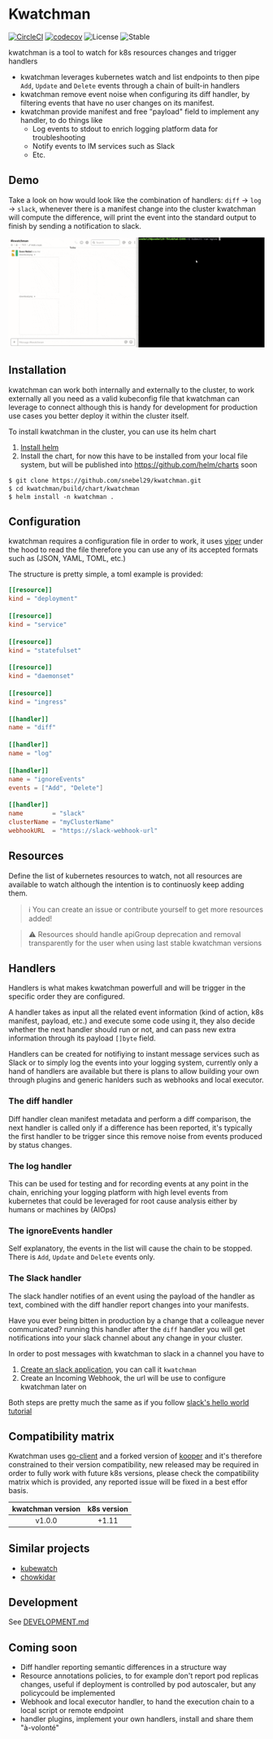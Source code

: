 # Kwatchman

[![CircleCI](https://circleci.com/gh/snebel29/kwatchman.svg?style=svg)](https://circleci.com/gh/snebel29/kwatchman)
[![codecov](https://codecov.io/gh/snebel29/kwatchman/branch/master/graph/badge.svg)](https://codecov.io/gh/snebel29/kwatchman)
![License](https://img.shields.io/github/license/snebel29/kwatchman.svg)
![Stable](https://img.shields.io/github/tag/snebel29/kwatchman.svg)

kwatchman is a tool to watch for k8s resources changes and trigger handlers

 - kwatchman leverages kubernetes watch and list endpoints to then pipe `Add`, `Update` and `Delete` events through a chain of built-in handlers
 - kwatchman remove event noise when configuring its diff handler, by filtering events that have no user changes on its manifest.
 - kwatchman provide manifest and free "payload" field to implement any handler, to do things like
    - Log events to stdout to enrich logging platform data for troubleshooting
    - Notify events to IM services such as Slack
    - Etc.

## Demo
Take a look on how would look like the combination of handlers: `diff` -> `log` -> `slack`, whenever there is a manifest change into the cluster kwatchman will compute the difference, will print the event into the standard output to finish by sending a notification to slack.

  ![](img/demo.gif)

## Installation
kwatchman can work both internally and externally to the cluster, to work externally all you need as a valid kubeconfig file that kwatchman can leverage to connect although this is handy for development for production use cases you better deploy it within the cluster itself.

To install kwatchman in the cluster, you can use its helm chart

1. [Install helm](https://helm.sh/docs/using_helm/)
2. Install the chart, for now this have to be installed from your local file system, but will be published into https://github.com/helm/charts soon
```
$ git clone https://github.com/snebel29/kwatchman.git
$ cd kwatchman/build/chart/kwatchman
$ helm install -n kwatchman .
```

## Configuration
kwatchman requires a configuration file in order to work, it uses [viper](https://github.com/spf13/viper) under the hood to read the file therefore you can use any of its accepted formats such as (JSON, YAML, TOML, etc.)

The structure is pretty simple, a toml example is provided:

```toml
[[resource]]
kind = "deployment"

[[resource]]
kind = "service"

[[resource]]
kind = "statefulset"

[[resource]]
kind = "daemonset"

[[resource]]
kind = "ingress"

[[handler]]
name = "diff"

[[handler]]
name = "log"

[[handler]]
name = "ignoreEvents"
events = ["Add", "Delete"]

[[handler]]
name        = "slack"
clusterName = "myClusterName"
webhookURL  = "https://slack-webhook-url"
```

## Resources
Define the list of kubernetes resources to watch, not all resources are available to watch although the intention is to continuosly keep adding them.

> :information_source: You can create an issue or contribute yourself to get more resources added!

> :warning: Resources should handle apiGroup deprecation and removal transparently for the user when using last stable kwatchman versions


## Handlers
Handlers is what makes kwatchman powerfull and will be trigger in the specific order they are configured.

A handler takes as input all the related event information (kind of action, k8s manifest, payload, etc.) and execute some code using it, they also decide whether the next handler should run or not, and can pass new extra information through its payload `[]byte` field.

Handlers can be created for notifiying to instant message services such as Slack or to simply log the events into your logging system, currently only a hand of handlers are available but there is plans to allow building your own through plugins and generic hanlders such as webhooks and local executor.

### The diff handler
Diff handler clean manifest metadata and perform a diff comparison, the next handler is called only if a difference has been reported, it's typically the first handler to be trigger since this remove noise from events produced by status changes.

### The log handler
This can be used for testing and for recording events at any point in the chain, enriching your logging platform with high level events from kubernetes that could be leveraged for root cause analysis either by humans or machines by (AIOps)

### The ignoreEvents handler
Self explanatory, the events in the list will cause the chain to be stopped. There is `Add`, `Update` and `Delete` events only.

### The Slack handler
The slack handler notifies of an event using the payload of the handler as text, combined with the diff handler report changes into your manifests.

Have you ever being bitten in production by a change that a colleague never communicated? running this handler after the `diff` handler you will get notifications into your slack channel about any change in your cluster. 

In order to post messages with kwatchman to slack in a channel you have to 

1. [Create an slack application](https://api.slack.com/apps/new), you can call it `kwatchman`
2. Create an Incoming Webhook, the url will be use to configure kwatchman later on

Both steps are pretty much the same as if you follow [slack's hello world tutorial](https://api.slack.com/tutorials/slack-apps-hello-world)

## Compatibility matrix
Kwatchman uses [go-client](https://github.com/kubernetes/client-go) and a forked version of [kooper](https://github.com/snebel29/kooper) and it's therefore constrained to their version compatibility, new released may be required in order to fully work with future k8s versions, please check the compatibility matrix which is provided, any reported issue will be fixed in a best effor basis.

| kwatchman version | k8s version |
|:----------:|:-------------:|
| v1.0.0 |  +1.11 |

## Similar projects

- [kubewatch](https://github.com/bitnami-labs/kubewatch)
- [chowkidar](https://github.com/stakater/Chowkidar)

## Development
See [DEVELOPMENT.md](DEVELOPMENT.md)

## Coming soon

- Diff handler reporting semantic differences in a structure way
- Resource annotations policies, to for example don't report pod replicas changes, useful if deployment is controlled by pod autoscaler, but any policycould be implemented
- Webhook and local executor handler, to hand the execution chain to a local script or remote endpoint
- handler plugins, implement your own handlers, install and share them "à-volonté"
